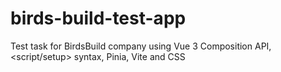 # birds-build-test-app
Test task for BirdsBuild company using Vue 3 Composition API, &lt;script/setup> syntax, Pinia, Vite and CSS
